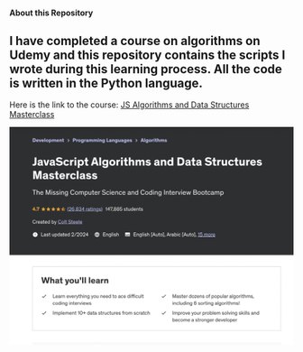 #### About this Repository

I have completed a course on **algorithms** on Udemy and this repository contains the scripts I wrote during this learning process. All the code is written in the Python language.
---
Here is the link to the course: [JS Algorithms and Data Structures Masterclass](https://www.udemy.com/course/js-algorithms-and-data-structures-masterclass/)


![course image](CoursImage.png)
